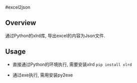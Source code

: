 #excel2json


## Overview

通过Python的xlrd库, 导出excel的内容为Json文件.

## Usage

+ 直接通过Python的环境执行, 需要安装xlrd
`pip install xlrd`

+ 通过exe执行, 需用安装py2exe
